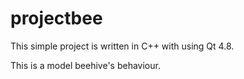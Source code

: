# projectbee
This simple project is written in C++ with using Qt 4.8.

This is a model beehive's behaviour.
